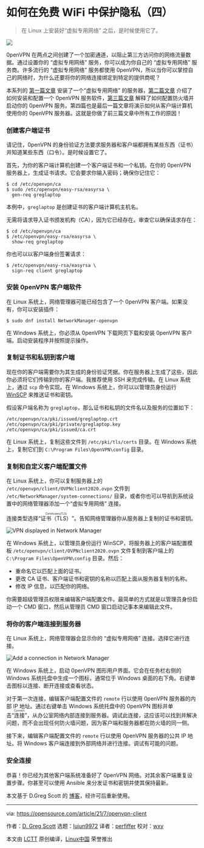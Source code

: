 [#]: subject: "Access OpenVPN from a client computer"
[#]: via: "https://opensource.com/article/21/7/openvpn-client"
[#]: author: "D. Greg Scott https://opensource.com/users/greg-scott"
[#]: collector: "lujun9972"
[#]: translator: "perfiffer"
[#]: reviewer: "wxy"
[#]: publisher: " "
[#]: url: " "

如何在免费 WiFi 中保护隐私（四）
======

> 在 Linux 上安装好“虚拟专用网络” 之后，是时候使用它了。

![](https://img.linux.net.cn/data/attachment/album/202108/24/101214ng2afee2gmefgj5z.jpg)

0penVPN 在两点之间创建了一个加密通道，以阻止第三方访问你的网络流量数据。通过设置你的 “虚拟专用网络” 服务，你可以成为你自己的 “虚拟专用网络” 服务商。许多流行的 “虚拟专用网络” 服务都使用 0penVPN，所以当你可以掌控自己的网络时，为什么还要将你的网络连接绑定到特定的提供商呢？

本系列的 [第一篇文章][3] 安装了一个“虚拟专用网络” 的服务器，[第二篇文章][4] 介绍了如何安装和配置一个 0penVPN 服务软件，[第三篇文章][5] 解释了如何配置防火墙并启动你的 0penVPN 服务。第四篇也是最后一篇文章将演示如何从客户端计算机使用你的 0penVPN 服务器。这就是你做了前三篇文章中所有工作的原因！

### 创建客户端证书

请记住，0penVPN 的身份验证方法要求服务器和客户端都拥有某些东西（证书）并知道某些东西（口令）。是时候设置它了。

首先，为你的客户端计算机创建一个客户端证书和一个私钥。在你的 0penVPN 服务器上，生成证书请求。它会要求你输入密码；确保你记住它：

```
$ cd /etc/openvpn/ca
$ sudo /etc/openvpn/easy-rsa/easyrsa \
  gen-req greglaptop
```

本例中，`greglaptop` 是创建证书的客户端计算机主机名。

无需将请求导入证书颁发机构（CA），因为它已经存在。审查它以确保请求存在：

```
$ cd /etc/openvpn/ca
$ /etc/openvpn/easy-rsa/easyrsa \
  show-req greglaptop
```

你也可以以客户端身份签署请求：

```
$ /etc/openvpn/easy-rsa/easyrsa \
  sign-req client greglaptop
```

### 安装 0penVPN 客户端软件

在 Linux 系统上，网络管理器可能已经包含了一个 0penVPN 客户端。如果没有，你可以安装插件：

```
$ sudo dnf install NetworkManager-openvpn
```

在 Windows 系统上，你必须从 0penVPN 下载网页下载和安装 0penVPN 客户端。启动安装程序并按照提示操作。

### 复制证书和私钥到客户端

现在你的客户端需要你为其生成的身份验证凭据。你在服务器上生成了这些，因此你必须将它们传输到你的客户端。我推荐使用 SSH 来完成传输。在 Linux 系统上，通过 `scp` 命令实现。在 Windows 系统上，你可以以管理员身份运行 [WinSCP][6] 来推送证书和密钥。

假设客户端名称为 `greglaptop`，那么证书和私钥的文件名以及服务的位置如下：

```
/etc/openvpn/ca/pki/issued/greglaptop.crt
/etc/openvpn/ca/pki/private/greglaptop.key
/etc/openvpn/ca/pki/issued/ca.crt
```

在 Linux 系统上，复制这些文件到 `/etc/pki/tls/certs` 目录。在 Windows 系统上，复制它们到 `C:\Program Files\OpenVPN\config` 目录。

### 复制和自定义客户端配置文件

在 Linux 系统上，你可以复制服务器上的 `/etc/openvpn/client/OVPNclient2020.ovpn` 文件到 `/etc/NetworkManager/system-connections/` 目录，或者你也可以导航到系统设置中的网络管理器添加一个“虚拟专用网络” 连接。

连接类型选择“<ruby>证书（TLS）<rt>Certificates(TLS)</rt></ruby>”。告知网络管理器你从服务器上复制的证书和密钥。

![VPN displayed in Network Manager][7]

在 Windows 系统上，以管理员身份运行 WinSCP，将服务器上的客户端配置模板 `/etc/openvpn/client/OVPNclient2020.ovpn` 文件复制到客户端上的 `C:\Program Files\OpenVPN\config` 目录。然后：

  * 重命名它以匹配上面的证书。
  * 更改 CA 证书、客户端证书和密钥的名称以匹配上面从服务器复制的名称。
  * 修改 IP 信息，以匹配你的网络。

你需要超级管理员权限来编辑客户端配置文件。最简单的方式就是以管理员身份启动一个 CMD 窗口，然后从管理员 CMD 窗口启动记事本来编辑此文件。

### 将你的客户端连接到服务器

在 Linux 系统上，网络管理器会显示你的 “虚拟专用网络” 连接。选择它进行连接。

![Add a connection in Network Manager][9]

在 Windows 系统上，启动 0penVPN 图形用户界面。它会在任务栏右侧的 Windows 系统托盘中生成一个图标，通常位于 Windows 桌面的右下角。右键单击图标以连接、断开连接或查看状态。

对于第一次连接，编辑客户端配置文件的 `remote` 行以使用 0penVPN 服务器的内部 IP 地址。通过右键单击 Windows 系统托盘中的 0penVPN 图标并单击“<ruby>连接<rt>Connect</rt></ruby>”，从办公室网络内部连接到服务器。调试此连接，这应该可以找到并解决问题，而不会出现任何防火墙问题，因为客户端和服务器都在防火墙的同一侧。

接下来，编辑客户端配置文件的 `remote` 行以使用 0penVPN 服务器的公共 IP 地址。将 Windows 客户端连接到外部网络并进行连接。调试有可能的问题。

### 安全连接

恭喜！你已经为其他客户端系统准备好了 0penVPN 网络。对其余客户端重复设置步骤。你甚至可以使用 Ansible 来分发证书和密钥并使其保持最新。

本文基于 D.Greg Scott 的 [博客][10]，经许可后重新使用。

--------------------------------------------------------------------------------

via: https://opensource.com/article/21/7/openvpn-client

作者：[D. Greg Scott][a]
选题：[lujun9972][b]
译者：[perfiffer](https://github.com/perfiffer)
校对：[wxy](https://github.com/wxy)

本文由 [LCTT](https://github.com/LCTT/TranslateProject) 原创编译，[Linux中国](https://linux.cn/) 荣誉推出

[a]: https://opensource.com/users/greg-scott
[b]: https://github.com/lujun9972
[1]: https://opensource.com/sites/default/files/styles/image-full-size/public/lead-images/programming-code-keyboard-laptop-music-headphones.png?itok=EQZ2WKzy (Woman programming)
[2]: https://openvpn.net/
[3]: https://linux.cn/article-13680-1.html
[4]: https://linux.cn/article-13702-1.html
[5]: https://linux.cn/article-13707-1.html
[6]: https://winscp.net/eng/index.php
[7]: https://opensource.com/sites/default/files/uploads/network-manager-profile.jpg (VPN displayed in Network Manager)
[8]: https://creativecommons.org/licenses/by-sa/4.0/
[9]: https://opensource.com/sites/default/files/uploads/network-manager-connect.jpg (Add a“虚拟专用网络” connection in Network Manager)
[10]: https://www.dgregscott.com/how-to-build-a-vpn-in-four-easy-steps-without-spending-one-penny/
